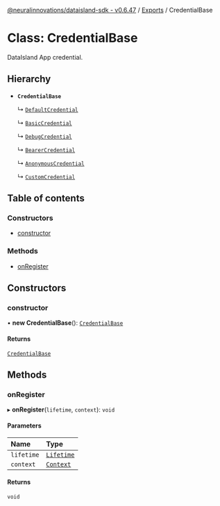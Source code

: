 [@neuralinnovations/dataisland-sdk - v0.6.47](../../README.md) / [Exports](../modules.md) / CredentialBase

# Class: CredentialBase

DataIsland App credential.

## Hierarchy

- **`CredentialBase`**

  ↳ [`DefaultCredential`](DefaultCredential.md)

  ↳ [`BasicCredential`](BasicCredential.md)

  ↳ [`DebugCredential`](DebugCredential.md)

  ↳ [`BearerCredential`](BearerCredential.md)

  ↳ [`AnonymousCredential`](AnonymousCredential.md)

  ↳ [`CustomCredential`](CustomCredential.md)

## Table of contents

### Constructors

- [constructor](CredentialBase.md#constructor)

### Methods

- [onRegister](CredentialBase.md#onregister)

## Constructors

### constructor

• **new CredentialBase**(): [`CredentialBase`](CredentialBase.md)

#### Returns

[`CredentialBase`](CredentialBase.md)

## Methods

### onRegister

▸ **onRegister**(`lifetime`, `context`): `void`

#### Parameters

| Name | Type |
| :------ | :------ |
| `lifetime` | [`Lifetime`](Lifetime.md) |
| `context` | [`Context`](Context.md) |

#### Returns

`void`
